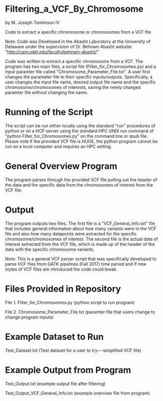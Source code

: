 # Filtering_a_VCF_By_Chromosome 

by M. Joseph Tomlinson IV

Code to extract a specific chromosome or chromosomes from a VCF file

Note: Code was Developed in the Abasht Laboratory at the University of Delaware under the supervision of Dr. Behnam Abasht
website: "http://canr.udel.edu/faculty/behnam-abasht/"

Code was written to extract a specific chromosome from a VCF. The program has two main files, a script file (Filter_for_Chromosomes.py)
and a input paramter file called "Chromosome_Parameter_File.txt". A user first changes the parameter file to their specific inputs/outputs.
Specifically, a user changes the input file name, desired output file name and the
specific chromosome/chromosomes of interests, saving the newly changed paramter file without changing the name.

# Running of the Script
The script can be run either locally using the standard "run" procedures of python
or on a HCP server using the standard HPC UNIX run command of "python Filter_for_Chromosomes.py"
on the command line or qsub file. Please note if the provided VCF file is HUGE, the python program cannot be run
on a local computer and requires an HPC setting.  

# General Overview Program
The program parses through the provided VCF file pulling out the header of the data and the specific data from
the chromosomes of interest from the VCF file.

# Output
The program outputs two files. The first file is a "VCF_General_Info.txt" file that includes general information
about how many variants were in the VCF file and also how many datapoints were extracted for the specific chromosome/chromosomes
of interest. The second file is the actual data of interest extracted from the VCF file, which is made up of the header of the
data with the specific chromosome variants.

Note: This is a general VCF parser script that was specifically developed to parse VCF files from GATK pipelines (Fall 2017)
time period and if new styles of VCF files are introduced the code could break. 

# Files Provided in Repository
File 1. Filter_for_Chromosomes.py (python script to run program)

File 2. Chromosome_Parameter_File.txt (paramter file that users change to change program inputs)

# Example Dataset to Run
Test_Dataset.txt (Test dataset for a user to try---simplified VCF file)

# Example Output from Program
Test_Output.txt (example output file after filtering)

Test_Output_VCF_General_Info.txt (example overview file from program)
